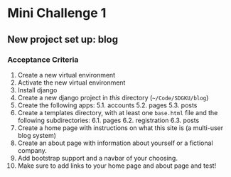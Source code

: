# Mini Challenge 1

## New project set up: blog

### Acceptance Criteria
1. Create a new virtual environment
2. Activate the new virtual environment
3. Install django
4. Create a new django project in _this_ directory (`~/Code/SDGKU/blog`)
5. Create the following apps:
    5.1. accounts
    5.2. pages
    5.3. posts
6. Create a templates directory, with at least one `base.html` file and the following subdirectories:
    6.1. pages
    6.2. registration
    6.3. posts
7. Create a home page with instructions on what this site is (a multi-user blog system)
8. Create an about page with information about yourself or a fictional company.
9. Add bootstrap support and a navbar of your choosing.
10. Make sure to add links to your home page and about page and test!